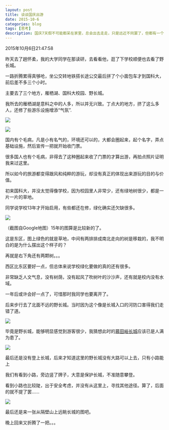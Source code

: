 ```yaml
---
layout: post
title: 谈谈国庆出游
date: 2015-10-6
categories: blog
tags: [思考]
description: 国庆7天假不可能都呆在家里，总会出去走走，只是远近不同罢了，但都有一个毛病，人多。
---
```


2015年10月6日21:47:58


昨天去了趟怀柔，我的大学同学在那读研，去看看他，逛了下学校顺便也去看了野长城。

一路折腾累得真够呛，坐公交转地铁搭长途公交最后拼了个小面包车才到国科大，前后差不多三个小时。

主要去了三个地方，雁栖湖、国科大校园、野长城。

我所去的雁栖湖是意料之中的人多，所以并无兴致。丁点大的地方，挤了这么多人，还修了些游乐设施增添“气氛”.

![](http://7xnfbg.com1.z0.glb.clouddn.com/2015-10-06-3.jpg)

![](http://7xnfbg.com1.z0.glb.clouddn.com/2015-10-06-2.jpg)


国内有个毛病，凡是小有名气的，环境还可以的，大都会圈起来，起个名字，弄点基础设施，然后宣传一把就开始收门票。

很多国人也有个毛病，非得去了这种圈起来收了门票的才算出游，再拍点照片证明我来过这里。

所以如今的旅游都变得跟风和纯粹的游玩，却没有真正的体现出来游玩的目的与价值。

初来国科大，并没太觉得像学校，因为校园里人非常少，还有绿地树很少，都是一片一片的草地。

同学说学校13年才开始启用，有些都还在修，绿化确实还欠缺很多。

![](http://7xnfbg.com1.z0.glb.clouddn.com/2015-10-06-1.jpg)

（截图自Google地图）15年的图算是比较新的了。

这是东区，图上绿色的就是草地，中间有两排排成南北走向的树是移栽的，我不明白的是为什么摆出这个样子的？

再就是右下角还有两颗树。。。

西区比东区要好一点，但总体来说学校绿化要做的真的还有很多。

非常缺乏人文气息，没有树荫，没有起风了吹树叶的沙沙声，还有就是校内没有水域。

一年后或许会好一点了，可惜那时我同学也要离开了。

后来步行去了北面不远的野长城。当时因为这个像是长城入口的河防口害得我们走错了道。

![](http://7xnfbg.com1.z0.glb.clouddn.com/2015-10-06-4.jpg)

毕竟是野长城，能够明显感觉到游客很少，我猜想此时的[慕田峪长城](http://baike.baidu.com/view/105143.htm)应该已是人满为患了。

![](http://7xnfbg.com1.z0.glb.clouddn.com/2015-10-06-5.jpg)

最后还是没有登上长城，后来才知道这里的野长城没有大路可以上去，只有小路能上

我们有看到小路，旁边竖了牌子，大意是保护长城，不准随意攀登。

看到小路也比较陡，出于安全考虑，并没有从这里上，寻找其他途径。算了，后面的就不提了罢......

![](http://7xnfbg.com1.z0.glb.clouddn.com/2015-10-06-6.jpg)

最后还是来一张从隔壁山上远眺长城的图吧。

晚上回来又折腾了一把。。。



